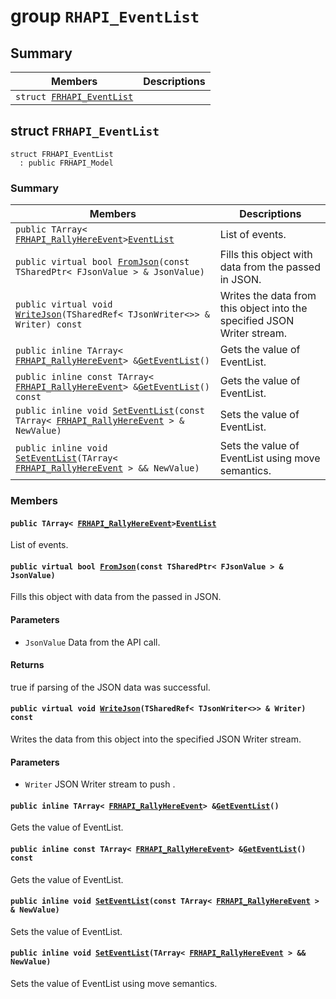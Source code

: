 # group `RHAPI_EventList` <a id="group__RHAPI__EventList"></a>

## Summary

 Members                        | Descriptions                                
--------------------------------|---------------------------------------------
`struct `[`FRHAPI_EventList`](#structFRHAPI__EventList) | 

## struct `FRHAPI_EventList` <a id="structFRHAPI__EventList"></a>

```
struct FRHAPI_EventList
  : public FRHAPI_Model
```

### Summary

 Members                        | Descriptions                                
--------------------------------|---------------------------------------------
`public TArray< `[`FRHAPI_RallyHereEvent`](RHAPI_RallyHereEvent.md#structFRHAPI__RallyHereEvent)` > `[`EventList`](#structFRHAPI__EventList_1ab40741de69839cb60db398e340ec2da7) | List of events.
`public virtual bool `[`FromJson`](#structFRHAPI__EventList_1a27fccb2ee3f7cc4403c9ac51d1a9e924)`(const TSharedPtr< FJsonValue > & JsonValue)` | Fills this object with data from the passed in JSON.
`public virtual void `[`WriteJson`](#structFRHAPI__EventList_1af2eb5752d7bff14073f7062f6568e6f3)`(TSharedRef< TJsonWriter<>> & Writer) const` | Writes the data from this object into the specified JSON Writer stream.
`public inline TArray< `[`FRHAPI_RallyHereEvent`](RHAPI_RallyHereEvent.md#structFRHAPI__RallyHereEvent)` > & `[`GetEventList`](#structFRHAPI__EventList_1aee65131c89751011cb94fb7d13e025fb)`()` | Gets the value of EventList.
`public inline const TArray< `[`FRHAPI_RallyHereEvent`](RHAPI_RallyHereEvent.md#structFRHAPI__RallyHereEvent)` > & `[`GetEventList`](#structFRHAPI__EventList_1a93799dde50ffba542b135d905641c5ae)`() const` | Gets the value of EventList.
`public inline void `[`SetEventList`](#structFRHAPI__EventList_1a37bfeb079a01b6d73b07a1c4bd583950)`(const TArray< `[`FRHAPI_RallyHereEvent`](RHAPI_RallyHereEvent.md#structFRHAPI__RallyHereEvent)` > & NewValue)` | Sets the value of EventList.
`public inline void `[`SetEventList`](#structFRHAPI__EventList_1a02efe36021b9fad2d7e9a1a9339c4a8d)`(TArray< `[`FRHAPI_RallyHereEvent`](RHAPI_RallyHereEvent.md#structFRHAPI__RallyHereEvent)` > && NewValue)` | Sets the value of EventList using move semantics.

### Members

#### `public TArray< `[`FRHAPI_RallyHereEvent`](RHAPI_RallyHereEvent.md#structFRHAPI__RallyHereEvent)` > `[`EventList`](#structFRHAPI__EventList_1ab40741de69839cb60db398e340ec2da7) <a id="structFRHAPI__EventList_1ab40741de69839cb60db398e340ec2da7"></a>

List of events.

#### `public virtual bool `[`FromJson`](#structFRHAPI__EventList_1a27fccb2ee3f7cc4403c9ac51d1a9e924)`(const TSharedPtr< FJsonValue > & JsonValue)` <a id="structFRHAPI__EventList_1a27fccb2ee3f7cc4403c9ac51d1a9e924"></a>

Fills this object with data from the passed in JSON.

#### Parameters
* `JsonValue` Data from the API call.

#### Returns
true if parsing of the JSON data was successful.

#### `public virtual void `[`WriteJson`](#structFRHAPI__EventList_1af2eb5752d7bff14073f7062f6568e6f3)`(TSharedRef< TJsonWriter<>> & Writer) const` <a id="structFRHAPI__EventList_1af2eb5752d7bff14073f7062f6568e6f3"></a>

Writes the data from this object into the specified JSON Writer stream.

#### Parameters
* `Writer` JSON Writer stream to push .

#### `public inline TArray< `[`FRHAPI_RallyHereEvent`](RHAPI_RallyHereEvent.md#structFRHAPI__RallyHereEvent)` > & `[`GetEventList`](#structFRHAPI__EventList_1aee65131c89751011cb94fb7d13e025fb)`()` <a id="structFRHAPI__EventList_1aee65131c89751011cb94fb7d13e025fb"></a>

Gets the value of EventList.

#### `public inline const TArray< `[`FRHAPI_RallyHereEvent`](RHAPI_RallyHereEvent.md#structFRHAPI__RallyHereEvent)` > & `[`GetEventList`](#structFRHAPI__EventList_1a93799dde50ffba542b135d905641c5ae)`() const` <a id="structFRHAPI__EventList_1a93799dde50ffba542b135d905641c5ae"></a>

Gets the value of EventList.

#### `public inline void `[`SetEventList`](#structFRHAPI__EventList_1a37bfeb079a01b6d73b07a1c4bd583950)`(const TArray< `[`FRHAPI_RallyHereEvent`](RHAPI_RallyHereEvent.md#structFRHAPI__RallyHereEvent)` > & NewValue)` <a id="structFRHAPI__EventList_1a37bfeb079a01b6d73b07a1c4bd583950"></a>

Sets the value of EventList.

#### `public inline void `[`SetEventList`](#structFRHAPI__EventList_1a02efe36021b9fad2d7e9a1a9339c4a8d)`(TArray< `[`FRHAPI_RallyHereEvent`](RHAPI_RallyHereEvent.md#structFRHAPI__RallyHereEvent)` > && NewValue)` <a id="structFRHAPI__EventList_1a02efe36021b9fad2d7e9a1a9339c4a8d"></a>

Sets the value of EventList using move semantics.

